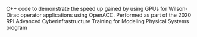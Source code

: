 C++ code to demonstrate the speed up gained by using GPUs for Wilson-Dirac operator applications using OpenACC. Performed as part of the 2020 RPI Advanced Cyberinfrastructure Training for Modeling Physical Systems program
